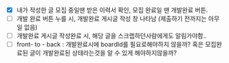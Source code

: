 - [x] 내가 작성한 글 모집 중일땐 받은 이력서 확인, 모집 완료일 땐 개발완료 버튼.
- [ ] 개발 완료 버튼 누를 시, 개발완료 게시글 작성 창 나타남 (제출하기 전까지는 아무일 없음)
- [ ] 개발완료 게시글 작성완료 시, 해당 글을 스크랩하던사람에게도 알림가야함..
- [ ] front- to - back : 개발완료시에 boardId를 필요로해야하지 않을까? 혹은 모집완료된 글이 개발완료된 상태라는것을 알 수 있게 해야하지않을까?
